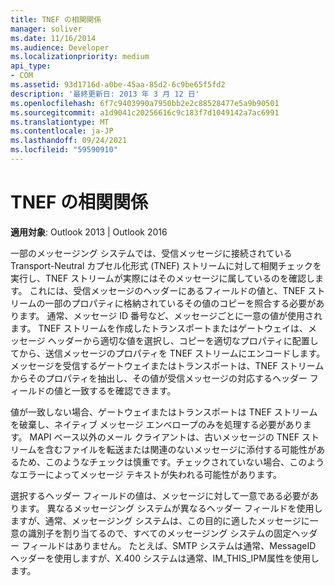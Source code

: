 ```yaml
---
title: TNEF の相関関係
manager: soliver
ms.date: 11/16/2014
ms.audience: Developer
ms.localizationpriority: medium
api_type:
- COM
ms.assetid: 93d1716d-a0be-45aa-85d2-6c9be65f5fd2
description: '最終更新日: 2013 年 3 月 12 日'
ms.openlocfilehash: 6f7c9403990a7950bb2e2c88528477e5a9b90501
ms.sourcegitcommit: a1d9041c20256616c9c183f7d1049142a7ac6991
ms.translationtype: MT
ms.contentlocale: ja-JP
ms.lasthandoff: 09/24/2021
ms.locfileid: "59590910"
---
```

# <a name="tnef-correlation"></a>TNEF の相関関係

 
  
**適用対象**: Outlook 2013 | Outlook 2016 
  
一部のメッセージング システムでは、受信メッセージに接続されている Transport-Neutral カプセル化形式 (TNEF) ストリームに対して相関チェックを実行し、TNEF ストリームが実際にはそのメッセージに属しているのを確認します。 これには、受信メッセージのヘッダーにあるフィールドの値と、TNEF ストリームの一部のプロパティに格納されているその値のコピーを照合する必要があります。 通常、メッセージ ID 番号など、メッセージごとに一意の値が使用されます。 TNEF ストリームを作成したトランスポートまたはゲートウェイは、メッセージ ヘッダーから適切な値を選択し、コピーを適切なプロパティに配置してから、送信メッセージのプロパティを TNEF ストリームにエンコードします。 メッセージを受信するゲートウェイまたはトランスポートは、TNEF ストリームからそのプロパティを抽出し、その値が受信メッセージの対応するヘッダー フィールドの値と一致するを確認できます。
  
値が一致しない場合、ゲートウェイまたはトランスポートは TNEF ストリームを破棄し、ネイティブ メッセージ エンベロープのみを処理する必要があります。 MAPI ベース以外のメール クライアントは、古いメッセージの TNEF ストリームを含むファイルを転送または関連のないメッセージに添付する可能性があるため、このようなチェックは慎重です。チェックされていない場合、このようなエラーによってメッセージ テキストが失われる可能性があります。
  
選択するヘッダー フィールドの値は、メッセージに対して一意である必要があります。 異なるメッセージング システムが異なるヘッダー フィールドを使用しますが、通常、メッセージング システムは、この目的に適したメッセージに一意の識別子を割り当てるので、すべてのメッセージング システムの固定ヘッダー フィールドはありません。 たとえば、SMTP システムは通常、MessageID ヘッダーを使用しますが、X.400 システムは通常、IM_THIS_IPM属性を使用します。
  

